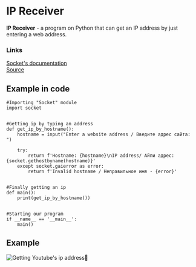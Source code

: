 # IP Receiver
**IP Receiver** - a program on Python that can get an IP address by just entering a web address. 

### Links
[Socket's documentation](https://docs.python.org/3/library/socket.html) \
[Source](https://youtu.be/TNNNAxxT-8I)

## Example in code
```
#Importing "Socket" module
import socket


#Getting ip by typing an address
def get_ip_by_hostname():
    hostname = input("Enter a website address / Введите адрес сайта: ")

    try:
        return f'Hostname: {hostname}\nIP address/ Айпи адрес: {socket.gethostbyname(hostname)}'
    except socket.gaierror as error:
        return f'Invalid hostname / Неправильное имя - {error}'


#Finally getting an ip
def main():
    print(get_ip_by_hostname())


#Starting our program
if __name__ == '__main__':
    main()
```

## Example
![Getting Youtube's ip address🤨](https://github.com/manixonex/basicipreceiver/blob/main/images/example.png)
